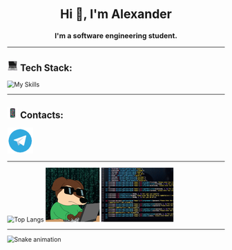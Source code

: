 <h1 align="center">Hi 👋, I'm Alexander</h1>
<h3 align="center">I'm a software engineering student.</h3>
<hr>

## <img src="files/icons/laptop.gif" width="25"> Tech Stack:  
![My Skills](https://skillicons.dev/icons?i=java,cpp,css,html,postgres,docker,git)
<hr>

## <img src="files/icons/iPhone.gif" width="25"> Contacts:

<a href="https://t.me/ya_alexxx"> <img src="files/icons/telegram_logo.gif" width="60"> </a>
<hr>

![Top Langs](https://github-readme-stats.vercel.app/api/top-langs/?username=Alexxx2k)
<img src="files/icons/dog_coding.gif" height="125">
<img src="files/icons/skype_coding.gif" height="125">
<hr>

<img src="https://raw.githubusercontent.com/Alexxx2k/Alexxx2k/output/snake.svg" alt="Snake animation" />



